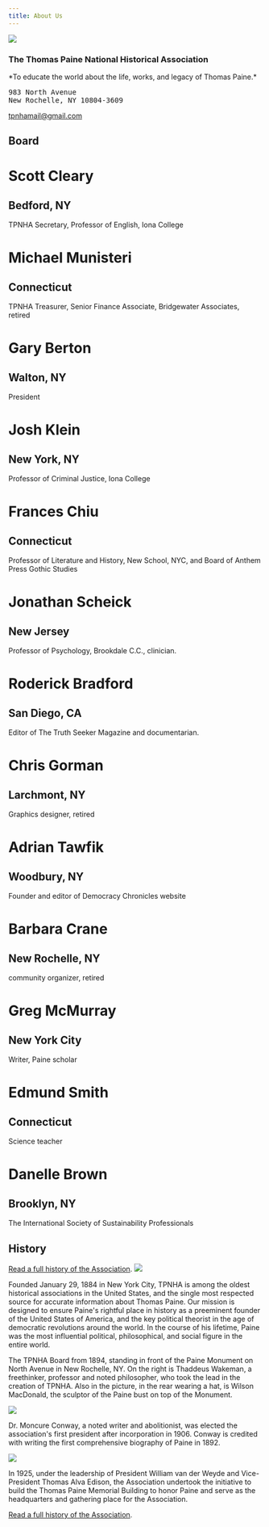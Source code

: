 ```yaml
---
title: About Us
---
```




<a class="center" href="/pages/history.html">
  <img class="br4 h5 w5 dib" src="/images/MemorialBuilding.JPG"/>
</a>

<h3 class="baskerville">The Thomas Paine National Historical Association</h3>
*To educate the world about the life, works, and legacy of Thomas Paine.*

<pre>
983 North Avenue
New Rochelle, NY 10804-3609
</pre>
<a href="mailto:tpnhamail@gmail.com">tpnhamail@gmail.com</a>



Board
--------

<h1 class="f6 f5-ns fw6 lh-title black mv0">Scott Cleary</h1>
<h2 class="f6 fw4 mt2 mb0 black-60">Bedford, NY</h2>
<dl class="mt2 f6 mb4">TPNHA Secretary, Professor of English, Iona College</dl>

<h1 class="f6 f5-ns fw6 lh-title black mv0">Michael Munisteri</h1>
<h2 class="f6 fw4 mt2 mb0 black-60">Connecticut</h2>
<dl class="mt2 f6 mb4">TPNHA Treasurer, Senior Finance Associate, Bridgewater Associates, retired</dl>

<h1 class="f6 f5-ns fw6 lh-title black mv0">Gary Berton</h1>
<h2 class="f6 fw4 mt2 mb0 black-60">Walton, NY</h2>
<dl class="mt2 f6 mb4"> President</dl>

<h1 class="f6 f5-ns fw6 lh-title black mv0">Josh Klein</h1>
<h2 class="f6 fw4 mt2 mb0 black-60">New York, NY</h2>
<dl class="mt2 f6 mb4">Professor of Criminal Justice, Iona College</dl>

<h1 class="f6 f5-ns fw6 lh-title black mv0">Frances Chiu</h1>
<h2 class="f6 fw4 mt2 mb0 black-60">Connecticut</h2>
<dl class="mt2 f6 mb4">Professor of Literature and History, New School, NYC, and Board of Anthem Press Gothic Studies</dl>

<h1 class="f6 f5-ns fw6 lh-title black mv0">Jonathan Scheick</h1>
<h2 class="f6 fw4 mt2 mb0 black-60">New Jersey</h2>
<dl class="mt2 f6 mb4">Professor of Psychology, Brookdale C.C., clinician.</dl>

<h1 class="f6 f5-ns fw6 lh-title black mv0">Roderick Bradford</h1>
<h2 class="f6 fw4 mt2 mb0 black-60">San Diego, CA</h2>
<dl class="mt2 f6 mb4">Editor of The Truth Seeker Magazine and documentarian.</dl>

<h1 class="f6 f5-ns fw6 lh-title black mv0">Chris Gorman</h1>
<h2 class="f6 fw4 mt2 mb0 black-60">Larchmont, NY</h2>
<dl class="mt2 f6 mb4">Graphics designer, retired</dl>

<h1 class="f6 f5-ns fw6 lh-title black mv0">Adrian Tawfik</h1>
<h2 class="f6 fw4 mt2 mb0 black-60">Woodbury, NY</h2>
<dl class="mt2 f6 mb4">Founder and editor of Democracy Chronicles website</dl>

<h1 class="f6 f5-ns fw6 lh-title black mv0">Barbara Crane</h1>
<h2 class="f6 fw4 mt2 mb0 black-60">New Rochelle, NY</h2>
<dl class="mt2 f6 mb4">community organizer, retired</dl>

<h1 class="f6 f5-ns fw6 lh-title black mv0">Greg McMurray</h1>
<h2 class="f6 fw4 mt2 mb0 black-60">New York City</h2>
<dl class="mt2 f6 mb4">Writer, Paine scholar</dl>

<h1 class="f6 f5-ns fw6 lh-title black mv0">Edmund Smith</h1>
<h2 class="f6 fw4 mt2 mb0 black-60">Connecticut</h2>
<dl class="mt2 f6 mb4">Science teacher</dl>

<h1 class="f6 f5-ns fw6 lh-title black mv0">Danelle Brown</h1>
<h2 class="f6 fw4 mt2 mb0 black-60">Brooklyn, NY</h2>
<dl class="mt2 f6 mb4">The International Society of Sustainability Professionals</dl>

History
--------

<div style="cf">
<a href="/pages/history.html">Read a full history of the Association</a>.

<img class="fl pa2 br4" src="/images/board.png"/>

Founded January 29, 1884 in New York City, TPNHA is among the oldest
historical associations in the United States, and the single most
respected source for accurate information about Thomas Paine. Our
mission is designed to ensure Paine's rightful place in history as a
preeminent founder of the United States of America, and the key
political theorist in the age of democratic revolutions around the
world.  In the course of his lifetime, Paine was the most influential
political, philosophical, and social figure in the entire world.


The TPNHA Board from 1894, standing in front of the Paine Monument on
North Avenue in New Rochelle, NY. On the right is Thaddeus Wakeman, a
freethinker, professor and noted philosopher, who took the lead in the
creation of TPNHA. Also in the picture, in the rear wearing a hat, is
Wilson MacDonald, the sculptor of the Paine bust on top of the
Monument.

<div class="cf">
<img src="/images/conway.png" class="fl br4 pa2"/>

Dr. Moncure Conway, a noted writer and abolitionist, was elected the
association's first president after incorporation in 1906. Conway is
credited with writing the first comprehensive biography of Paine in
1892.
</div>

<img src="/images/edison.png" class="fr br4 pa2"/>

In 1925, under the leadership of President William van der Weyde and
Vice-President Thomas Alva Edison, the Association undertook the
initiative to build the Thomas Paine Memorial Building to honor Paine
and serve as the headquarters and gathering place for the Association.

<a href="/pages/history.html">Read a full history of the Association</a>.

</div>
